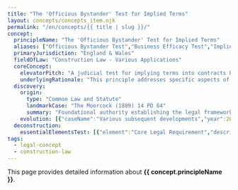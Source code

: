 ```yaml
---
title: "The 'Officious Bystander' Test for Implied Terms"
layout: concepts/concepts_item.njk
permalink: "/en/concepts/{{ title | slug }}/"
concept:
  principleName: "The 'Officious Bystander' Test for Implied Terms"
  aliases: ["Officious Bystander Test","Business Efficacy Test","Implied Terms Test","Necessity Test"]
  primaryJurisdiction: "England & Wales"
  fieldOfLaw: "Construction Law - Various Applications"
  coreConcept:
    elevatorPitch: "A judicial test for implying terms into contracts based on whether an officious bystander would say the term was obviously intended by both parties."
    underlyingRationale: "This principle addresses specific aspects of construction law relationships and liabilities, providing structured legal framework for the 'officious bystander' test for implied terms issues."
  discovery:
    origin:
      type: "Common Law and Statute"
      landmarkCase: "The Moorcock (1889) 14 PD 64"
      summary: "Foundational authority establishing the legal framework for the 'officious bystander' test for implied terms in construction and commercial law contexts."
    evolution: [{"caseName":"Various subsequent developments","year":2000,"contribution":"Continued judicial and legislative refinement of the principle's application and scope in modern construction law."}]
  deconstruction:
    essentialElementsTest: [{"element":"Core Legal Requirement","description":"The fundamental requirement that must be established to successfully apply the 'officious bystander' test for implied terms in construction law contexts."},{"element":"Factual Foundation","description":"The specific factual circumstances that must exist to trigger application of this legal principle."},{"element":"Legal Consequence Test","description":"The test for determining when the principle's legal consequences should apply to the particular circumstances."}]
tags: 
  - legal-concept
  - construction-law
---
```


This page provides detailed information about **{{ concept.principleName }}**.
